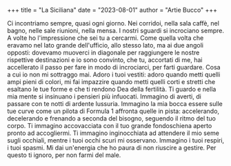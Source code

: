 +++
title = "La Siciliana"
date = "2023-08-01"
author = "Artie Bucco"
+++

Ci incontriamo sempre, quasi ogni giorno. Nei corridoi, nella sala caffè, nel bagno, nelle sale riunioni, nella mensa. I nostri sguardi si incrociano sempre. A volte ho l'impressione che sei tu a cercarmi. Come quella volta che eravamo nel lato grande dell'ufficio, allo stesso lato, ma ai due angoli opposti: dovevamo muoverci in diagonale per raggiungere le nostre rispettive destinazioni e io sono convinto, che tu, accortati di me, hai accellerato il passo per fare in modo di incrociarci, per farti guardare. Cosa a cui io non mi sottraggo mai. Adoro i tuoi vestiti: adoro quando metti quelli ampi pieni di colori, mi fai impazzire quando metti quelli corti e stretti che esaltano le tue forme e che ti rendono Dea della fertilità. 
Ti guardo e nella mia mente si insinuano i pensieri più infuocati. Immagino di averti, di passare con te notti di ardente lussuria. Immagino la mia bocca essere sulle tue curve come un pilota di Formula 1 affronta quelle in pista: accelerando, decelerando e frenando a seconda del bisogno, seguendo il ritmo del tuo corpo. Ti immagino accovacciata con il tuo grande fondoschiena aperto pronto ad accogliermi. Ti immagino inginocchiata ad attendere il mio seme sugli occhiali, mentre i tuoi occhi scuri mi osservano. Immagino i tuoi respiri, i tuoi spasmi. Mi dai un'energia che ho paura di non riuscire a gestire. 
Per questo ti ignoro, per non farmi del male.